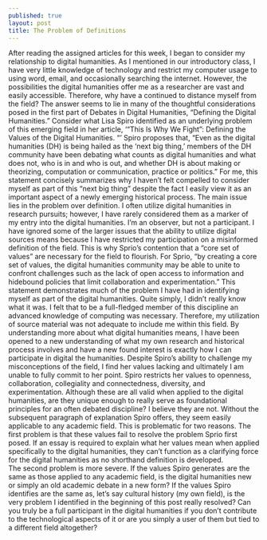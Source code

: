 ```yaml
---
published: true
layout: post
title: The Problem of Definitions
---
```



After reading the assigned articles for this week, I began to consider my relationship to digital humanities.  As I mentioned in our introductory class, I have very little knowledge of technology and restrict my computer usage to using word, email, and occasionally searching the internet.  However, the possibilities the digital humanities offer me as a researcher are vast and easily accessible.  Therefore, why have a continued to distance myself from the field?
The answer seems to lie in many of the thoughtful considerations posed in the first part of Debates in Digital Humanities, “Defining the Digital Humanities.” Consider what Lisa Spiro identified as an underlying problem of this emerging field in her article, ‘“This Is Why We Fight”: Defining the Values of the Digital Humanities. “’  Spiro proposes that, “Even as the digital humanities (DH) is being hailed as the ‘next big thing,’ members of the DH community have been debating what counts as digital humanities and what does not, who is in and who is out, and whether DH is about making or theorizing, computation or communication, practice or politics.”  For me, this statement concisely summarizes why I haven’t felt compelled to consider myself as part of this “next big thing” despite the fact I easily view it as an important aspect of a newly emerging historical process.  The main issue lies in the problem over definition.  I often utilize digital humanities in research pursuits; however, I have rarely considered them as a marker of my entry into the digital humanities.  I’m an observer, but not a participant.  I have ignored some of the larger issues that the ability to utilize digital sources means because I have restricted my participation on a misinformed definition of the field.  This is why Sprio’s contention that a “core set of values” are necessary for the field to flourish.
For Sprio, “by creating a core set of values, the digital humanities community may be able to unite to confront challenges such as the lack of open access to information and hidebound policies that limit collaboration and experimentation.”  This statement demonstrates much of the problem I have had in identifying myself as part of the digital humanities.  Quite simply, I didn’t really know what it was.  I felt that to be a full-fledged member of this discipline an advanced knowledge of computing was necessary.  Therefore, my utilization of source material was not adequate to include me within this field.  By understanding more about what digital humanities means, I have been opened to a new understanding of what my own research and historical process involves and have a new found interest is exactly how I can participate in digital the humanities.
Despite Spiro’s ability to challenge my misconceptions of the field, I find her values lacking and ultimately I am unable to fully commit to her point.  Spiro restricts her values to openness, collaboration, collegiality and connectedness, diversity, and experimentation.  Although these are all valid when applied to the digital humanities, are they unique enough to really serve as foundational principles for an often debated discipline?  I believe they are not.  Without the subsequent paragraph of explanation Spiro offers, they seem easily applicable to any academic field.  This is problematic for two reasons.  The first problem is that these values fail to resolve the problem Sprio first posed.  If an essay is required to explain what her values mean when applied specifically to the digital humanities, they can’t function as a clarifying force for the digital humanities as no shorthand definition is developed.  
The second problem is more severe.  If the values Spiro generates are the same as those applied to any academic field, is the digital humanities new or simply an old academic debate in a new form?  If the values Spiro identifies are the same as, let’s say cultural history (my own field), is the very problem I identified in the beginning of this post really resolved?  Can you truly be a full participant in the digital humanities if you don’t contribute to the technological aspects of it or are you simply a user of them but tied to a different field altogether?  
